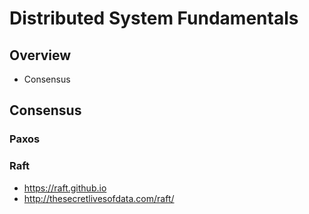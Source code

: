 # Distributed System Fundamentals

## Overview
* Consensus

## Consensus

### Paxos


### Raft

* https://raft.github.io
* http://thesecretlivesofdata.com/raft/
